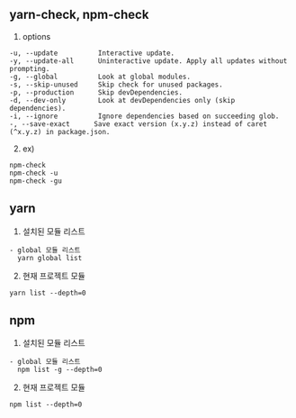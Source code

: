 ## yarn-check, npm-check
  1. options
  
    -u, --update          Interactive update.
    -y, --update-all      Uninteractive update. Apply all updates without prompting.
    -g, --global          Look at global modules.
    -s, --skip-unused     Skip check for unused packages.
    -p, --production      Skip devDependencies.
    -d, --dev-only        Look at devDependencies only (skip dependencies).
    -i, --ignore          Ignore dependencies based on succeeding glob.
    -, --save-exact      Save exact version (x.y.z) instead of caret (^x.y.z) in package.json.
    
  2. ex)
  
    npm-check
    npm-check -u
    npm-check -gu
  
## yarn
  1. 설치된 모듈 리스트
  
    - global 모듈 리스트
      yarn global list

  2. 현재 프로젝트 모듈
  
    yarn list --depth=0
  
  
## npm
  1. 설치된 모듈 리스트
  
    - global 모듈 리스트
      npm list -g --depth=0

  2. 현재 프로젝트 모듈
  
    npm list --depth=0
  
  
   
